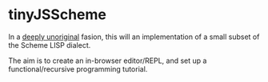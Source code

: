 # tinyJSScheme

In a [deeply unoriginal](http://ceaude.twoticketsplease.de/js-lisps.html) fasion, this will an implementation of a small subset of the Scheme LISP dialect.

The aim is to create an in-browser editor/REPL, and set up a functional/recursive programming tutorial.
